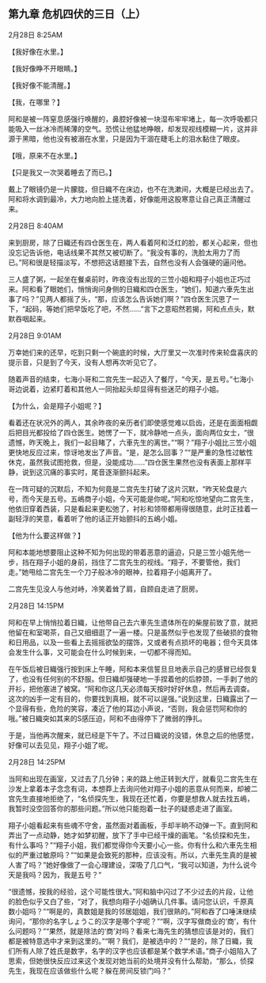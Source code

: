 ## 第九章 危机四伏的三日（上）

2月28日 8:25AM

【我好像在水里。】

【我好像睁不开眼睛。】

【我好像不能清醒。】

【我，在哪里？】

阿和是被一阵窒息感强行唤醒的，鼻腔好像被一块湿布牢牢堵上，每一次呼吸都只能吸入一丝冰冷而稀薄的空气。恐慌让他猛地睁眼，却发现视线模糊一片，这并非源于黑暗，他也没有被溺在水里，只是因为干涸在睫毛上的泪水黏住了眼皮。

【哦，原来不在水里。】

【只是我又一次哭着睡去了而已。】

戴上了眼镜仍是一片朦胧，但日織不在床边，也不在洗漱间，大概是已经出去了。阿和将水调到最冷，大力地向脸上搓洗着，好像能用这股寒意让自己真正清醒过来。

2月28日 8:40AM

来到厨房，除了日織还有四仓医生在，两人看着阿和泛红的脸，都关心起来，但也没忘记告诉他，电话线果不其然又被切断了。“我没有事的，洗脸太用力了而已。”阿和很是轻描淡写，不想把这话题接下去，自然也没有人会强硬的逼问他。

三人盛了粥，一起坐在餐桌前时，昨夜没有出现的三笠小姐和翔子小姐也正巧过来。阿和看了眼她们，悄悄询问身侧的日織和四仓医生，“她们，知道六車先生出事了吗？”见两人都摇了头，“那，应该怎么告诉她们啊？”四仓医生沉思了一下，“起码，等她们把早饭吃了吧，不然……”言下之意昭然若揭，阿和点点头，默默吞咽起来。

2月28日 9:01AM

万幸她们来的还早，吃到只剩一个碗底的时候，大厅里又一次准时传来轮盘喜庆的提示音，只是到了今天，没有人想再次听见它了。

随着声音的结束，七海小哥和二宫先生一起迈入了餐厅，“今天，是五号。”七海小哥边说着，边紧盯着和其他人一同抬起头却显得有些迷茫的翔子小姐。

【为什么，会是翔子小姐呢？】

看着还在状况外的两人，其余昨夜的亲历者们即使感觉难以启齿，还是在面面相觑后把目光都投给了四仓医生。她愣了一下，就冷静地一点头，面向两位女士，“很遗憾，昨天晚上，我们一起目睹了，六車先生的离世。”“啊？”翔子小姐比三笠小姐更快地反应过来，惊讶地发出了声音。“是，是怎么回事？”“是严重的急性过敏性休克，虽然我试图抢救，但是，没能成功……”四仓医生果然也没有表面上那样平静，说到这沉痛的事实时，尾音逐渐颤抖起来。

在一阵可疑的沉默后，不知为何竟是二宫先生打破了这片沉默，“昨天轮盘是六号，而今天是五号。五嶋商子小姐，今天可能是你呢。”阿和吃惊地望向二宫先生，他依旧穿着西装，只是看起来更松弛了，衬衫和领带都用得很随意，此时正挂着一副轻浮的笑意，看着听了他的话正开始颤抖的五嶋小姐。

【他为什么要这样做？】

阿和本能地想要阻止这种不知为何出现的带着恶意的逼迫，只是三笠小姐先他一步，挡在翔子小姐的身前，挡住了二宫先生的视线。“翔子，不要管他，我们走。”她甩给二宫先生一个刀子般冰冷的眼神，拉着翔子小姐离开了。

二宫先生见没人与他对峙，冷笑着耸了肩，自顾自走进了厨房。

2月28日 14:15PM

阿和在早上悄悄拉着日織，让他带自己去六車先生遗体所在的柴屋前致了意，就把他留在和室喝茶，自己又细细逛了一遍一楼。只是虽然似乎也发现了些破损的食物和日用品，以及一些看上去摇摇欲坠的摆饰，又或者有点损坏的电器；但今天具体会发生什么事，又可能会在什么时候到来，一切都不得而知。

在午饭后被日織强行按到床上午睡，阿和本来信誓旦旦地表示自己的感冒已经恢复了，也没有任何别的不舒服。但日織却强硬地一手捏着他的后脖颈，一手剥了他的开衫，把他塞进了被窝。“阿和你这几天必须每天按时好好休息，然后再去调查。这次的凶手一定有目的，你要找到真相，就不可以逞强。”说到这里，日織露出了一个显得有些，危险的笑容，凑近了他的耳边小声说，“否则，我会惩罚阿和你的哦。”被日織突如其来的S感压迫，阿和不由得停下了微弱的挣扎。

于是，当他再次醒来，就已经是下午了。不过日織说的没错，休息之后的他感觉，好像可以去见见，翔子小姐了呢。

2月28日 14:25PM

当阿和出现在画室，又过去了几分钟；来的路上他正转到大厅，就看见二宫先生在沙发上拿着本子念念有词，本想莽上去询问他对翔子小姐的恶意从何而来，却被二宫先生直接地拒绝了，“名侦探先生，我现在还忙着，你要是想救人就去找五嶋，我暂时没空回答你的那些问题。”所以他只能抱着一肚子的疑惑走进了画室。

翔子小姐看起来有些魂不守舍，虽然面对着画板，手却半晌不动弹一下。直到阿和弄出了一点动静，她才如梦初醒，放下了手中已经干燥的画笔。“名侦探和先生，有什么事吗？”“翔子小姐，我们都觉得你今天要小心一些。你有什么和六車先生相似的严重过敏原吗？”“如果是会致死的那种，应该没有。所以，六車先生真的是被人害了吗？”她好像做了一会心理建设，深吸了几口气，“我可以知道，为什么说今天是我吗？因为，我是五号？”

“很遗憾，按我的经验，这个可能性很大。”阿和脑中闪过了不少过去的片段，让他的脸色似乎又白了些，“对了，我想向翔子小姐确认几件事。请问您认识，千原真数小姐吗？”“啊是的，真数姐是我的邻居姐姐，我们很熟的。”阿和吞了口唾沫继续询问，“那你的名字しょうこ的汉字是哪个字呢？”“啊，汉字写做商业的‘商’，有什么问题吗？”“果然，就是除法的‘商’对吗？看来七海先生的猜想应该是对的，我们都是被特意选中才来到这里的。”“啊？我们，是被选中的？”“是的，除了日織，我们所有人除了姓氏是数字，名字的汉字也应该都是某个数学术语。”商子小姐陷入了思索，但她很快反应过来这个发现对她当前的处境并没有什么帮助，“那么，侦探先生，我现在应该做些什么呢？躲在房间反锁门吗？”